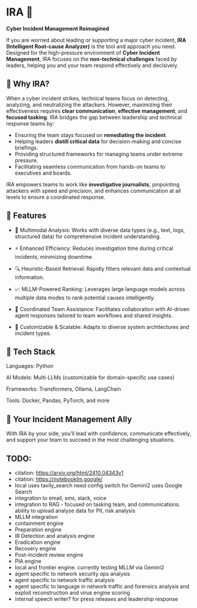 # IRA 🚀  
**Cyber Incident Management Reimagined**  

If you are worried about leading or supporting a major cyber incident, **IRA (Intelligent Root-cause Analyzer)** is the tool and approach you need. Designed for the high-pressure environment of **Cyber Incident Management**, IRA focuses on the **non-technical challenges** faced by leaders, helping you and your team respond effectively and decisively.  

## 🌟 Why IRA?  
When a cyber incident strikes, technical teams focus on detecting, analyzing, and neutralizing the attackers. However, maximizing their effectiveness requires **clear communication**, **effective management**, and **focused tasking**. IRA bridges the gap between leadership and technical response teams by:  

- Ensuring the team stays focused on **remediating the incident**.  
- Helping leaders **distill critical data** for decision-making and concise briefings.  
- Providing structured frameworks for managing teams under extreme pressure.  
- Facilitating seamless communication from hands-on teams to executives and boards.  

IRA empowers teams to work like **investigative journalists**, pinpointing attackers with speed and precision, and enhances communication at all levels to ensure a coordinated response.  


## 🌟 Features

- 🧠 Multimodal Analysis: Works with diverse data types (e.g., text, logs, structured data) for comprehensive incident understanding.

- ⚡ Enhanced Efficiency: Reduces investigation time during critical incidents, minimizing downtime.

- 🔍 Heuristic-Based Retrieval: Rapidly filters relevant data and contextual information.

- 📈 MLLM-Powered Ranking: Leverages large language models across multiple data modes to rank potential causes intelligently.

- 🤝 Coordinated Team Assistance: Facilitates collaboration with AI-driven agent responses tailored to team workflows and shared insights.

- 🔧 Customizable & Scalable: Adapts to diverse system architectures and incident types.

## 🔧 Tech Stack

Languages: Python

AI Models: Multi-LLMs (customizable for domain-specific use cases)

Frameworks: Transformers, Ollama, LangChain

Tools: Docker, Pandas, PyTorch, and more

## 🌟 Your Incident Management Ally

With IRA by your side, you’ll lead with confidence, communicate effectively, and support your team to succeed in the most challenging situations.


## TODO:
- citation: https://arxiv.org/html/2410.04343v1
- citation: https://notebooklm.google/ 
- local uses tavily_search need config switch for Gemini2 uses Google Search
- integration to email, sms, slack, voice
- integration to RAG - focused on tasking team, and communications. ability to upload analyse data for PII, risk analysis
- MLLM integration
- containment engine
- Preparation engine
- IR Detection and analysis engine
- Eradication engine
- Recovery engine
- Post-incident review engine
- PIA engine
- local and frontier engine. currently testing MLLM via Gemini2
- agent specific to network security ops analysis
- agent specific to network traffic analysis
- agent specific to language in network traffic and forensics analysis and exploit reconstruction and virus engine scoring
- internal speech writer? for press releases and leadership response

